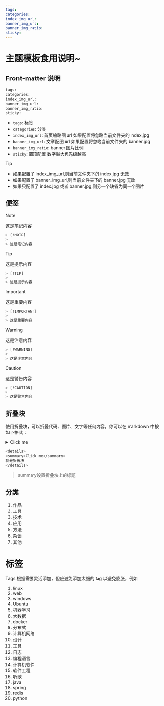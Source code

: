 ```yaml
---
tags:
categories:
index_img_url:
banner_img_url:
banner_img_ratio:
sticky:
---
```


# 主题模板食用说明~

## Front-matter 说明

```BASH
tags:
categories:
index_img_url:
banner_img_url:
banner_img_ratio:
sticky:
```

- `tags`: 标签
- `categories`: 分类
- `index_img_url`: 首页缩略图 url 如果配置将忽略当前文件夹的 index.jpg
- `banner_img_url`: 文章配图 url 如果配置将忽略当前文件夹的 banner.jpg
- `banner_img_ratio`: banner 图片比例
- `sticky`: 置顶配置 数字越大优先级越高


> [!TIP]
>
> - 如果配置了 index_img_url,则当前文件夹下的 index.jpg 无效
> - 如果配置了 banner_img_url,则当前文件夹下的 banner.jpg 无效
> - 如果只配置了 index.jpg 或者 banner.jpg,则另一个缺省为同一个图片

## 便签

> [!NOTE]
>
> 这是笔记内容

```bash
> [!NOTE]
> 
> 这是笔记内容
```

> [!TIP]
>
> 这是提示内容

```bash
> [!TIP]
> 
> 这是提示内容
```

> [!IMPORTANT]
>
> 这是重要内容

```bash
> [!IMPORTANT]
> 
> 这是重要内容
```

> [!WARNING]
>
> 这是注意内容

```bash
> [!WARNING]
> 
> 这是注意内容
```

> [!CAUTION]
>
> 这是警告内容

```bash
> [!CAUTION]
> 
> 这是警告内容
```

## 折叠块

使用折叠块，可以折叠代码、图片、文字等任何内容，你可以在 markdown 中按如下格式：

<details>
<summary>Click me</summary>
我是折叠块
</details>


```bash
<details>
<summary>Click me</summary>
我是折叠块
</details>

```

> summary设置折叠块上的标题

## 分类

1. 作品
2. 工具
3. 技术
4. 应用
5. 方法
6. 杂谈
7. 其他

# 标签

Tags 根据需要灵活添加，但应避免添加太细的 tag 以避免膨胀，例如

1. linux
2. web
3. windows
4. Ubuntu
5. 机器学习
6. 大数据
7. docker
8. 分布式
9. 计算机网络
10. 设计
11. 工具
12. 日志
13. 编程语言
14. 计算机软件
15. 软件工程
16. 听歌
17. java
18. spring
19. redis
20. python
